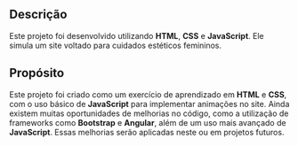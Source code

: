<h2>Descrição</h2>
<p>
  Este projeto foi desenvolvido utilizando <strong>HTML</strong>, 
  <strong>CSS</strong> e <strong>JavaScript</strong>. Ele simula um site 
  voltado para cuidados estéticos femininos.
</p>

<h2>Propósito</h2>
<p>
  Este projeto foi criado como um exercício de aprendizado em 
  <strong>HTML</strong> e <strong>CSS</strong>, com o uso básico de 
  <strong>JavaScript</strong> para implementar animações no site. Ainda existem 
  muitas oportunidades de melhorias no código, como a utilização de frameworks 
  como <strong>Bootstrap</strong> e <strong>Angular</strong>, além de um uso 
  mais avançado de <strong>JavaScript</strong>. Essas melhorias serão aplicadas 
  neste ou em projetos futuros.
</p>
